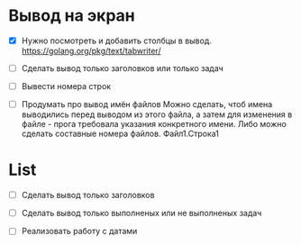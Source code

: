 
# Вывод на экран

 - [X] Нужно посмотреть и добавить столбцы в вывод.
https://golang.org/pkg/text/tabwriter/

 - [ ] Сделать вывод только заголовков или только задач
 - [ ] Вывести номера строк
 - [ ] Продумать про вывод имён файлов
        Можно сделать, чтоб имена выводились перед выводом из этого файла, а затем для изменения в файле - прога требовала указания конкретного имени.
        Либо можно сделать составные номера файлов. Файл1.Строка1

# List

  - [ ] Сделать вывод только заголовков
  - [ ] Сделать вывод только выполненых или не выполненых задач
  - [ ] Реализовать работу с датами

